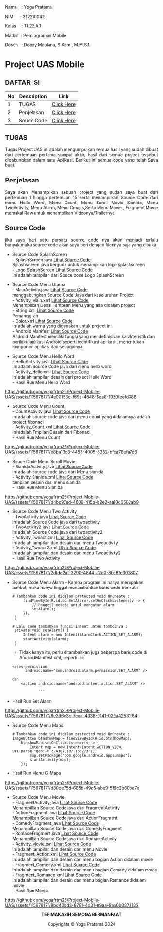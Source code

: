 Nama &nbsp; &nbsp;: Yoga Pratama<br>

NIM&nbsp; &nbsp; &nbsp; : 312210042<br>

Kelas&ensp; &nbsp; : TI.22.A.1<br>

Matkul &nbsp;: Pemrograman Mobile<br>

Dosen &nbsp; : Donny Maulana, S.Kom., M.M.S.I.<br>

# Project UAS Mobile

## DAFTAR ISI <br>
| No | Description | Link |
|-----|------|-----|
|1|TUGAS|[Click Here](#tugas)|
|2|Penjelasan|[Click Here](#penjelasan)|
|3|Souce Code|[Click Here](#source-code)|


## TUGAS
<p align="justify"> Tugas Project UAS ini adalah mengumpulkan semua hasil yang sudah dibuat dari pertemuan pertama sampai akhir, hasil dari semua project tersebut digabungkan dalam satu Aplikasi. Berikut ini semua code yang telah Saya buat.</p>


## Penjelasan 
<p align="justify">Saya akan Menampilkan sebuah project yang sudah saya buat dari pertemuan 1 hingga pertemuan 15 serta menampilkan Source Code dari menu Hello Word, Menu Count, Menu Scroll Movie Sianida, Menu TwoActivity, Menu Alarm, Menu Gmaps,Serta Menu Movie , Fragment Movie memakai Raw untuk menampilkan Videonya/Trailernya.</p>


## Source Code
<p align="justify"> jika saya beri satu persatu source code nya akan menjadi terlalu banyak,maka source code akan saya beri dengan filennya saja yang dibuka.</p>

  - Source Code SplashScreen<br>
        - SplashScreen.java [Lihat Source Code](UAS_MOBILE/app/src/main/java/com/example/appintent/SplashScreen.java)<br> Splashscreen.java berguna untuk menampilkan logo splashscreen<br>
        - Logo SplashScreen [Lihat Source Code](UAS_MOBILE/app/src/main/res/drawable/backgroundlauncher.xml)<br> Ini adalah tampilan dari Souce code Logo SplashScreen<br>
  
  - Source Code Menu Utama<br>
        - MainActivity.java [Lihat Source Code](UAS_MOBILE/app/src/main/java/com/example/appintent/MainActivity.java)<br> menggabungkan Source Code Java dari keseluruhan Project <br>
        - Activity_Main.xml [Lihat Source Code](UAS_MOBILE/app/src/main/res/layout/activity_main.xml)<br> Menampilkan Desai Tampilan Menu yang ada didalam project <br>
        - String.xml [Lihat Source Code](UAS_MOBILE/app/src/main/res/values/strings.xml)<br> Pemanggilan <br>
        - Color.xml [Lihat Source Code](UAS_MOBILE/app/src/main/res/values/colors.xml)<br> ini adalah warna yang digunakan untuk project ini<br>
        - Android Manifest [Lihat Source Code](UAS_MOBILE/app/src/main/AndroidManifest.xml)<br> Android Manifest memiliki fungsi yang mendefinisikan karakteristik dan perilaku aplikasi Android seperti identifikasi aplikasi , menentukan komponen aplikasi dan sebagainya.<br>
  
  - Source Code Menu Hello Word </br>
        - HelloActivity.java [Lihat Source Code](UAS_MOBILE/app/src/main/java/com/example/appintent/HelloActivity.java)<br> Ini adalah Source Code java dari menu hello word<br>
        - Activity_Hello.xml [Lihat Source Code](UAS_MOBILE/app/src/main/res/layout/activity_hello.xml)<br> ini adalah tampilan desain dari project Hello Word<br>
        - Hasil Run Menu Hello Word
    
https://github.com/yogafrtm25/Project-Mobile-UAS/assets/115678171/4e90153c-f69a-4648-8ea8-1020feefd388
        
  - Source Code Menu Count</br>
        - CountActivity.java [Lihat Source Code](UAS_MOBILE/app/src/main/java/com/example/appintent/CountActivity.java)<br> ini adalah source code java dari menu count yang didalamnya adalah project fibonaci <br>
        - Activity_Count.xml [Lihat Source Code](UAS_MOBILE/app/src/main/res/layout/activity_count.xml)<br> Ini adalah Tmpilan Desain dari Fibonaci.<br>
        - Hasil Run Menu Count

https://github.com/yogafrtm25/Project-Mobile-UAS/assets/115678171/e8ba13c3-4453-4005-8352-bfea78efa7d6

  - Souce Code Menu Scroll Movie</br>
        - SianidaActivity.java [Lihat Source Code](UAS_MOBILE/app/src/main/java/com/example/appintent/SianidaActivity.java)<br> ini adalah source code java dari Menu sianida<br>
        - Activity_Sianida.xml [Lihat Source Code](UAS_MOBILE/app/src/main/res/layout/activity_sianida.xml)<br> tampilan desain dari menu sianida<br>
        - Hasil Run Menu Sianida
    
https://github.com/yogafrtm25/Project-Mobile-UAS/assets/115678171/d4bc97ed-4606-415b-b2e2-aa10c6502ab9
    
  - Source Code Menu Two Activity</br>
        - TwoActivity.java [Lihat Source Code](UAS_MOBILE/app/src/main/java/com/example/appintent/TwoactActivity.java)<br> ini adalah Source Code java dari twoactivity <br>
        - TwoActivity2.java [Lihat Source Code](UAS_MOBILE/app/src/main/java/com/example/appintent/Twoact2Activity.java)<br> ini adalah Source Code java dari twoactivity2 <br>
        - Activity_Twoact.xml [Lihat Source Code](UAS_MOBILE/app/src/main/res/layout/activity_twoact.xml)<br>ini adalah tampilan dan desain dari menu Twoactivity <br>
        - Activity_Twoact2.xml [Lihat Source Code](UAS_MOBILE/app/src/main/res/layout/activity_twoact2.xml)<br>ini adalah tampilan dan desain dari menu Twoactivity2<br>
        - Hasil Run Two Activity

https://github.com/yogafrtm25/Project-Mobile-UAS/assets/115678171/2dfde2af-3290-4844-a2d0-8bc8fe302807

  - Source Code Menu Alarm
        - Karena program ini hanya merupakan tombol, maka hanya tinggal menambahkan baris code berikut :<br>
     ```
    # Tambahkan code ini didalam protected void OnCreate :
          findViewById(R.id.btnSetAlarm).setOnClickListener(v -> {
              // Panggil metode untuk mengatur alarm
              setAlarm();
          });
      }

    # Lalu code tambahkan fungsi intent untuk tombolnya :
      private void setAlarm() {
          Intent alarm = new Intent(AlarmClock.ACTION_SET_ALARM);
          startActivity(alarm);
      }
     ```
    - Tidak hanya itu, perlu ditambahkan juga beberapa baris code di AndroidManifest.xml, seperti ini:
    ```           
    <uses-permission
          android:name="com.android.alarm.permission.SET_ALARM" />
  
    dan
        <action android:name="android.intent.action.SET_ALARM" />

                ```
   - Hasil Run Set Alarm

https://github.com/yogafrtm25/Project-Mobile-UAS/assets/115678171/8e396c3c-7ead-4338-9141-029a42531f84
      
  - Source Code Menu Maps</br>
    ```
    # Tambahkan code ini didalam protected void OnCreate :
    ImageButton btnshowMap = findViewById(R.id.btnshowMap);
        btnshowMap.setOnClickListener(v -> {
            Intent map = new Intent(Intent.ACTION_VIEW, Uri.parse("geo:-6.324307,107.169273"));
            map.setPackage("com.google.android.apps.maps");
            startActivity(map);
        });
    ```
  - Hasil Run Menu G-Maps
    
https://github.com/yogafrtm25/Project-Mobile-UAS/assets/115678171/d80de75d-685b-49c5-abe9-5f6c2b60be7e

  
  - Source Code Menu Movie</br>
          - FragmentActivity.java [Lihat Source Code](UAS_MOBILE/app/src/main/java/com/example/appintent/FragmentActivity.java)<br>Menampilkan Source Code java dari FragmentActivity<br> 
          - ActionFragment.java [Lihat Source Code](UAS_MOBILE/app/src/main/java/com/example/appintent/ActionFragment.java)<br> Menampilkan Source Code java dari ActionFragment<br>
          - ComedyFragment.java [Lihat Source Code](UAS_MOBILE/app/src/main/java/com/example/appintent/ComedyFragment.java)<br> Menampilkan Source Code java dari ComedyFragment<br>
          - RomaceFragment.java [Lihat Source Code](UAS_MOBILE/app/src/main/java/com/example/appintent/RomanceFragment.java)<br> Menampilkan Source Code java dari RomaceActivity<br>
          - Activity_Movie.xml [Lihat Source Code](UAS_MOBILE/app/src/main/res/layout/activity_movie.xml)<br> ini adalah tampilan dan desain dari menu Movie<br>
          - Fragment_Action.xml [Lihat Source Code](UAS_MOBILE/app/src/main/res/layout/fragment_action.xml)<br> ini adalah tampilan dan desain dari menu bagian Action didalam movie<br>
          - Fragment_Comedy.xml [Lihat Source Code](UAS_MOBILE/app/src/main/res/layout/fragment_comedy.xml)<br> ini adalah tampilan dan desain dari menu bagian Comedy didalam movie<br>
          - Fragment_Romance.xml [Lihat Source Code](UAS_MOBILE/app/src/main/res/layout/fragment_romance.xml)<br> ini adalah tampilan dan desain dari menu bagian Romance didalam movie<br>
          - Hasil Run Movie</br>
          
https://github.com/yogafrtm25/Project-Mobile-UAS/assets/115678171/8bd40bd3-8781-4d31-89aa-9aa0b0372132



<p align="center"><b>TERIMAKASIH SEMOGA BERMANFAAT</b></p>
<p align="center">Copyrights &copy; Yoga Pratama 2024</p>





